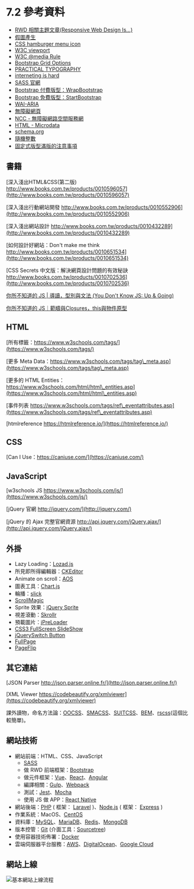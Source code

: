 # 7.2 參考資料

* [RWD 相關主題文章(Responsive Web Design Is…)](https://responsivedesign.is)
* [假圖產生](https://picsum.photos/)
* [CSS hamburger menu icon](https://jonsuh.com/hamburgers/)
* [W3C viewport](https://www.w3schools.com/css/css\_rwd\_viewport.asp)
* [W3C @media Rule](https://www.w3schools.com/cssref/css3\_pr\_mediaquery.asp)
* [Bootstrap Grid Options](https://getbootstrap.com/docs/4.3/layout/grid/#grid-options)
* [PRACTICAL TYPOGRAPHY](https://practicaltypography.com/)
* [interneting is hard](https://internetingishard.com/)
* [SASS 官網](https://sass-lang.com/)
* [Bootstrap 付費版型：WrapBootstrap](https://wrapbootstrap.com/)
* [Bootstrap 免費版型：StartBootstrap](https://startbootstrap.com/)
* [WAI-ARIA](https://www.w3.org/WAI/standards-guidelines/aria/)
* [無障礙網頁](https://developer.mozilla.org/zh-TW/docs/Learn/Accessibility)
* [NCC - 無障礙網路空間服務網](https://accessibility.ncc.gov.tw/)
* [HTML - Microdata](https://www.w3.org/TR/microdata/)
* [schema.org](https://schema.org/)
* [隨機整數](https://www.mathgoodies.com/calculators/random\_no\_custom)
* [固定式版型滿版的注意事項](https://codepen.io/carlos411/pen/RwjpxMR)

## 書籍

[深入淺出HTML\&CSS(第二版) http://www.books.com.tw/products/0010596057](http://www.books.com.tw/products/0010596057)

[深入淺出行動網站開發 http://www.books.com.tw/products/0010552906](http://www.books.com.tw/products/0010552906)

[深入淺出網站設計 http://www.books.com.tw/products/0010432289](http://www.books.com.tw/products/0010432289)

[如何設計好網站：Don't make me think http://www.books.com.tw/products/0010651534](http://www.books.com.tw/products/0010651534)

[CSS Secrets 中文版：解決網頁設計問題的有效秘訣 http://www.books.com.tw/products/0010702536](http://www.books.com.tw/products/0010702536)

[你所不知道的 JS | 導讀，型別與文法 (You Don't Know JS: Up & Going)](https://www.tenlong.com.tw/products/9789863479666)

[你所不知道的 JS｜範疇與Closures，this與物件原型](https://www.tenlong.com.tw/products/9789864760497)

## HTML

[所有標籤：https://www.w3schools.com/tags/](https://www.w3schools.com/tags/)

[更多 Meta Data：https://www.w3schools.com/tags/tag\_meta.asp](https://www.w3schools.com/tags/tag\_meta.asp)

[更多的 HTML Entities：https://www.w3schools.com/html/html\_entities.asp](https://www.w3schools.com/html/html\_entities.asp)

[事件列表 https://www.w3schools.com/tags/ref\_eventattributes.asp](https://www.w3schools.com/tags/ref\_eventattributes.asp)

[htmlreference https://htmlreference.io/](https://htmlreference.io/)

## CSS

[Can I Use：https://caniuse.com/](https://caniuse.com/)

## JavaScript

[w3schools JS https://www.w3schools.com/js/](https://www.w3schools.com/js/)

[jQuery 官網 http://jquery.com/](http://jquery.com/)

[jQuery 的 Ajax 完整官網資源 http://api.jquery.com/jQuery.ajax/](http://api.jquery.com/jQuery.ajax/)

## 外掛

* Lazy Loading：[Lozad.js](https://apoorv.pro/lozad.js/demo/)
* 所見即所得編輯器：[CKEditor](https://ckeditor.com/)
* Animate on scroll：[AOS](https://michalsnik.github.io/aos/)
* 圖表工具：[Chart.js](https://www.chartjs.org/)
* 輪播：[slick](https://kenwheeler.github.io/slick/)
* [ScrollMagic](https://scrollmagic.io/)
* Sprite 效果：[jQuery Sprite](https://blaiprat.github.io/jquery.animateSprite/)
* 視差滾動：[Skrollr](http://prinzhorn.github.io/skrollr/)
* 預載圖片：[jPreLoader](https://www.inwebson.com/jquery/jpreloader-a-preloading-screen-to-preload-images/)
* [CSS3 FullScreen SlideShow](https://tympanus.net/Tutorials/CSS3FullscreenSlideshow/index2.html)
* [jQuerySwitch Button](http://naeka.github.io/jquery-switchbutton/)
* [FullPage](https://alvarotrigo.com/fullPage/#page1)
* [PageFlip](https://alvarotrigo.com/pagePiling/#page1)

## 其它連結

[JSON Parser http://json.parser.online.fr/](http://json.parser.online.fr/)

[XML Viewer https://codebeautify.org/xmlviewer](https://codebeautify.org/xmlviewer)

課外讀物，命名方法論：[OOCSS](http://oocss.org/)、[SMACSS](http://smacss.com/)、[SUITCSS](http://suitcss.github.io/)、[BEM](http://getbem.com/)、[rscss](https://rscss.io/index.html)(這個比較簡單)。

## 網站技術

* 網站前端：HTML、CSS、JavaScript
  * ​[SASS](https://sass-lang.com/)
  * 做 RWD 前端框架：[Bootstrap](https://getbootstrap.com/)
  * 做元件框架：[Vue](https://vuejs.org/)、[React](https://reactjs.org/)、[Angular](https://angularjs.org/)
  * 編譯相關：[Gulp](https://gulpjs.com/)、[Webpack](https://webpack.js.org/)
  * 測試：[Jest](https://jestjs.io/)、[Mocha](https://mochajs.org/)
  * 使用 JS 做 APP：[React Native](https://reactnative.dev/)
* 網站後端：[PHP](https://www.php.net/) ( 框架： [Laravel](https://laravel.com/) )、[Node.js](https://nodejs.org/en/) ( 框架： [Express](https://expressjs.com/) )
* 作業系統：MacOS、[CentOS](https://centos.org/)
* 資料庫：[MySQL](https://www.mysql.com/)、[MariaDB](https://mariadb.org/)、[Redis](https://redis.io/)、[MongoDB](https://www.mongodb.com/)
* 版本控管：[Git](https://git-scm.com/) (介面工具：[Sourcetree](https://www.sourcetreeapp.com/))
* 使用容器技術佈署：[Docker](https://www.docker.com/)
* 雲端伺服器平台服務：[AWS](https://aws.amazon.com/tw/)、[DigitalOcean](https://m.do.co/c/094511cac7d9)、[Google Cloud](https://cloud.google.com/)

## 網站上線

![基本網站上線流程](../.gitbook/assets/web\_process.png)

